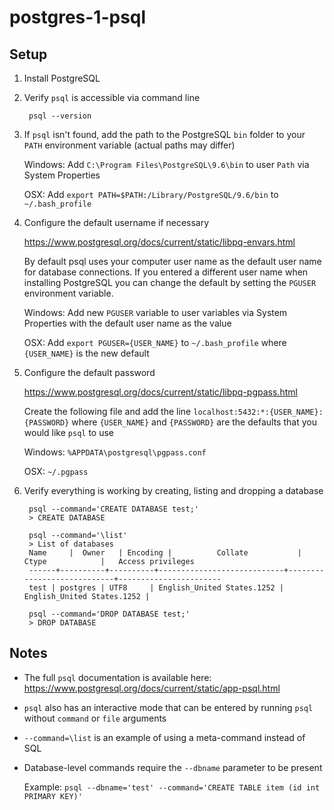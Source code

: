 # postgres-1-psql
## Setup
1. Install PostgreSQL
2. Verify `psql` is accessible via command line

        psql --version
3. If `psql` isn't found, add the path to the PostgreSQL `bin` folder to your `PATH` environment variable (actual paths may differ)

    Windows: Add `C:\Program Files\PostgreSQL\9.6\bin` to user `Path` via System Properties

    OSX: Add `export PATH=$PATH:/Library/PostgreSQL/9.6/bin` to `~/.bash_profile`

4. Configure the default username if necessary

    https://www.postgresql.org/docs/current/static/libpq-envars.html

    By default psql uses your computer user name as the default user name for database connections.
    If you entered a different user name when installing PostgreSQL you can change the default by setting the
    `PGUSER` environment variable.

    Windows: Add new `PGUSER` variable to user variables via System Properties with the default user name as the value

    OSX: Add `export PGUSER={USER_NAME}` to `~/.bash_profile` where `{USER_NAME}` is the new default

5. Configure the default password

    https://www.postgresql.org/docs/current/static/libpq-pgpass.html

    Create the following file and add the line `localhost:5432:*:{USER_NAME}:{PASSWORD}` where `{USER_NAME}` and `{PASSWORD}`
    are the defaults that you would like `psql` to use

    Windows: `%APPDATA\postgresql\pgpass.conf`

    OSX: `~/.pgpass`

6. Verify everything is working by creating, listing and dropping a database

        psql --command='CREATE DATABASE test;'
        > CREATE DATABASE

        psql --command='\list'
        > List of databases
        Name     |  Owner   | Encoding |          Collate           |           Ctype            |   Access privileges
        ------+----------+----------+----------------------------+----------------------------+-----------------------
        test | postgres | UTF8     | English_United States.1252 | English_United States.1252 |

        psql --command='DROP DATABASE test;'
        > DROP DATABASE

## Notes
- The full `psql` documentation is available here: https://www.postgresql.org/docs/current/static/app-psql.html
- `psql` also has an interactive mode that can be entered by running `psql` without `command` or `file` arguments
- `--command=\list` is an example of using a meta-command instead of SQL
- Database-level commands require the `--dbname` parameter to be present

    Example: `psql --dbname='test' --command='CREATE TABLE item (id int PRIMARY KEY)'`